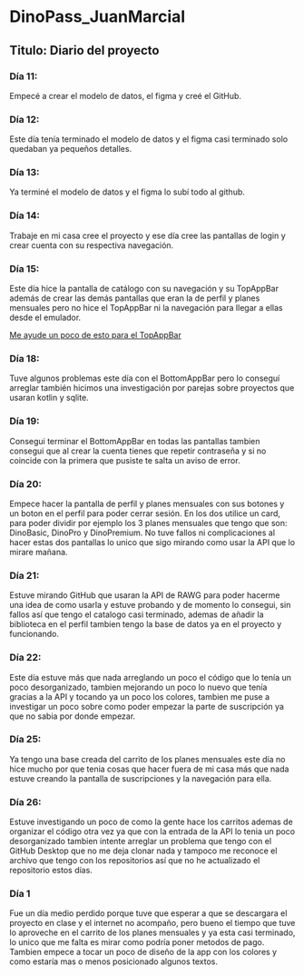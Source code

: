 # DinoPass_JuanMarcial
## Titulo: Diario del proyecto
### Día 11:
Empecé a crear el modelo de datos, el figma y creé el GitHub.
### Día 12:
Este día tenía terminado el modelo de datos y el figma casi terminado solo quedaban ya pequeños detalles.
### Día 13:
Ya terminé el modelo de datos y el figma lo subí todo al github.
### Día 14:
Trabaje en mi casa cree el proyecto y ese día cree las pantallas de login y crear cuenta con su respectiva navegación.
### Día 15:
Este día hice la pantalla de catálogo con su navegación y su TopAppBar además de crear las demás pantallas que eran la de perfil y planes mensuales pero no hice el TopAppBar ni la navegación para llegar a ellas desde el emulador.

[Me ayude un poco de esto para el TopAppBar](https://foso.github.io/Jetpack-Compose-Playground/material/topappbar/)
### Día 18:
Tuve algunos problemas este día con el BottomAppBar pero lo conseguí arreglar también hicimos una investigación por parejas sobre proyectos que usaran kotlin y sqlite.
### Día 19:
Consegui terminar el BottomAppBar en todas las pantallas tambien consegui que al crear la cuenta tienes que repetir contraseña y si no coincide con la primera que pusiste te salta un aviso de error.
### Día 20: 
Empece hacer la pantalla de perfil y planes mensuales con sus botones y un boton en el perfil para poder cerrar sesión. En los dos utilice un card, para poder dividir por ejemplo los 3 planes mensuales que tengo que son: DinoBasic, DinoPro y DinoPremium. No tuve fallos ni complicaciones al hacer estas dos pantallas lo unico que sigo mirando como usar la API que lo mirare mañana.
### Día 21:
Estuve mirando GitHub que usaran la API de RAWG para poder hacerme una idea de como usarla y estuve probando y de momento lo consegui, sin fallos así que tengo el catalogo casi terminado, ademas de añadir la biblioteca en el perfil tambien tengo la base de datos ya en el proyecto y funcionando.
### Día 22:
Este día estuve más que nada arreglando un poco el código que lo tenía un poco desorganizado, tambien mejorando un poco lo nuevo que tenía gracias a la API y tocando ya un poco los colores, tambien me puse a investigar un poco sobre como poder empezar la parte de suscripción ya que no sabia por donde empezar.
### Día 25:
Ya tengo una base creada del carrito de los planes mensuales este día no hice mucho por que tenia cosas que hacer fuera de mi casa más que nada estuve creando la pantalla de suscripciones y la navegación para ella.
### Día 26: 
Estuve investigando un poco de como la gente hace los carritos ademas de organizar el código otra vez ya que con la entrada de la API lo tenia un poco desorganizado tambien intente arreglar un problema que tengo con el GitHub Desktop que no me deja clonar nada y tampoco me reconoce el archivo que tengo con los repositorios así que no he actualizado el repositorio estos días.
### Día 1
Fue un día medio perdido porque tuve que esperar a que se descargara el proyecto en clase y el internet no acompaño, pero bueno el tiempo que tuve lo aproveche en el carrito de los planes mensuales y ya esta casi terminado, lo unico que me falta es mirar como podría poner metodos de pago. Tambien empece a tocar un poco de diseño de la app con los colores y como estaría mas o menos posicionado algunos textos.